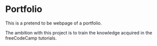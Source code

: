 # Portfolio

This is a pretend to be webpage of a portfolio. 

The ambition with this project is to train the knowledge acquired in the freeCodeCamp tutorials.